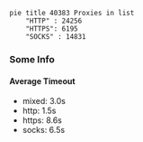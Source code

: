 
```mermaid
pie title 40383 Proxies in list
    "HTTP" : 24256
    "HTTPS": 6195
    "SOCKS" : 14831
```

### Some Info
#### Average Timeout

- mixed: 3.0s
- http: 1.5s
- https: 8.6s
- socks: 6.5s